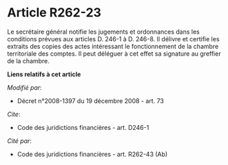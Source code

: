 # Article R262-23

Le secrétaire général notifie les jugements et ordonnances dans les conditions prévues aux articles D. 246-1 à D. 246-8. Il
délivre et certifie les extraits des copies des actes intéressant le fonctionnement de la chambre territoriale des comptes.
Il peut déléguer à cet effet sa signature au greffier de la chambre.

**Liens relatifs à cet article**

_Modifié par_:

  - Décret n°2008-1397 du 19 décembre 2008 - art. 73

_Cite_:

  - Code des juridictions financières - art. D246-1

_Cité par_:

  - Code des juridictions financières - art. R262-43 (Ab)
